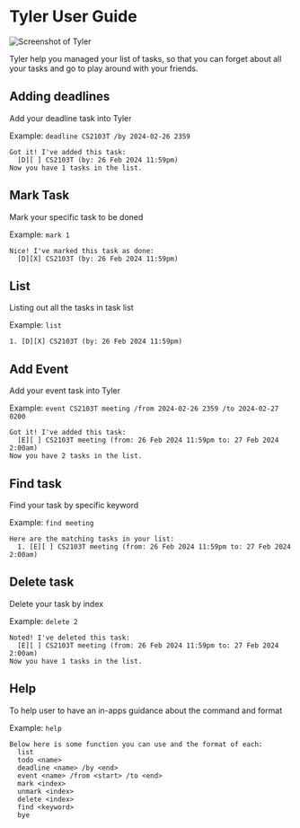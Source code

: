 # Tyler User Guide

![Screenshot of Tyler](https://github.com/Ty-stan0417/ip/tree/master/docs/Ui.png)

Tyler help you managed your list of tasks, so that you can forget about all your tasks and go to play around with your friends.

## Adding deadlines

Add your deadline task into Tyler

Example: `deadline CS2103T /by 2024-02-26 2359`

```
Got it! I've added this task:
  [D][ ] CS2103T (by: 26 Feb 2024 11:59pm)
Now you have 1 tasks in the list.
```

## Mark Task

Mark your specific task to be doned

Example: `mark 1`

```
Nice! I've marked this task as done:
  [D][X] CS2103T (by: 26 Feb 2024 11:59pm)
```


## List

Listing out all the tasks in task list

Example: `list`

```
1. [D][X] CS2103T (by: 26 Feb 2024 11:59pm)
```

## Add Event

Add your event task into Tyler

Example: `event CS2103T meeting /from 2024-02-26 2359 /to 2024-02-27 0200`

```
Got it! I've added this task:
  [E][ ] CS2103T meeting (from: 26 Feb 2024 11:59pm to: 27 Feb 2024 2:00am)
Now you have 2 tasks in the list.
```

## Find task

Find your task by specific keyword

Example: `find meeting`

```
Here are the matching tasks in your list:
  1. [E][ ] CS2103T meeting (from: 26 Feb 2024 11:59pm to: 27 Feb 2024 2:00am)
```

## Delete task

Delete your task by index

Example: `delete 2`

```
Noted! I've deleted this task:
  [E][ ] CS2103T meeting (from: 26 Feb 2024 11:59pm to: 27 Feb 2024 2:00am)
Now you have 1 tasks in the list.
```

## Help

To help user to have an in-apps guidance about the command and format

Example: `help`

```
Below here is some function you can use and the format of each:
  list
  todo <name>
  deadline <name> /by <end>
  event <name> /from <start> /to <end>
  mark <index>
  unmark <index>
  delete <index>
  find <keyword>
  bye
```